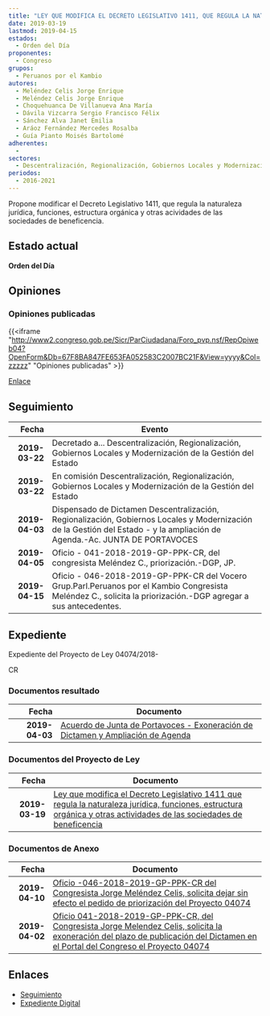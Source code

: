 ```yaml
---
title: "LEY QUE MODIFICA EL DECRETO LEGISLATIVO 1411, QUE REGULA LA NATURALEZA JURÍDICA, FUNCIONES, ESTRUCTURA ORGÁNICA Y OTRAS ACTIVIDADES DE LAS SOCIEDADES DE BENEFICENCIA"
date: 2019-03-19
lastmod: 2019-04-15
estados: 
  - Orden del Día
proponentes: 
  - Congreso
grupos: 
  - Peruanos por el Kambio
autores: 
  - Meléndez Celis Jorge Enrique
  - Meléndez Celis Jorge Enrique
  - Choquehuanca De Villanueva Ana María
  - Dávila Vizcarra Sergio Francisco Félix
  - Sánchez Alva Janet Emilia
  - Aráoz Fernández Mercedes Rosalba
  - Guía Pianto Moisés Bartolomé
adherentes: 
  - 
sectores: 
  - Descentralización, Regionalización, Gobiernos Locales y Modernización de la Gestión del Estado
periodos: 
  - 2016-2021
---
```


Propone modificar el Decreto Legislativo 1411, que regula la naturaleza jurídica, funciones, estructura orgánica y otras acividades de las sociedades de beneficencia.


## Estado actual

**Orden del Día**

## Opiniones

### Opiniones publicadas

{{<iframe "http://www2.congreso.gob.pe/Sicr/ParCiudadana/Foro_pvp.nsf/RepOpiweb04?OpenForm&Db=67F8BA847FE653FA052583C2007BC21F&View=yyyy&Col=zzzzz" "Opiniones publicadas" >}}

[Enlace](http://www2.congreso.gob.pe/Sicr/ParCiudadana/Foro_pvp.nsf/RepOpiweb04?OpenForm&Db=67F8BA847FE653FA052583C2007BC21F&View=yyyy&Col=zzzzz)

## Seguimiento

| Fecha | Evento |
|------:|--------|
| **2019-03-22** | Decretado a... Descentralización, Regionalización, Gobiernos Locales y Modernización de la Gestión del Estado|
| **2019-03-22** | En comisión Descentralización, Regionalización, Gobiernos Locales y Modernización de la Gestión del Estado|
| **2019-04-03** | Dispensado de Dictamen Descentralización, Regionalización, Gobiernos Locales y Modernización de la Gestión del Estado - y la ampliación de Agenda.-Ac. JUNTA DE PORTAVOCES|
| **2019-04-05** | Oficio - 041-2018-2019-GP-PPK-CR, del congresista Meléndez C., priorización.-DGP, JP.|
| **2019-04-15** | Oficio - 046-2018-2019-GP-PPK-CR del Vocero Grup.Parl.Peruanos por el Kambio Congresista Meléndez C., solicita la priorización.-DGP agregar a sus antecedentes.|


## Expediente

Expediente del Proyecto de Ley 04074/2018-

CR


### Documentos resultado

| Fecha | Documento |
|------:|--------|
| **2019-04-03** | [Acuerdo de Junta de Portavoces - Exoneración de Dictamen y Ampliación de Agenda](http://www.leyes.congreso.gob.pe/Documentos/2016_2021/Acuerdos/Junta_Portavoces/AJP_PL04074_20190403.pdf) |

### Documentos del Proyecto de Ley

| Fecha | Documento |
|------:|--------|
| **2019-03-19** | [Ley que modifica el Decreto Legislativo 1411 que regula la naturaleza jurídica, funciones, estructura orgánica y otras actividades de las sociedades de beneficencia](http://www.leyes.congreso.gob.pe/Documentos/2016_2021/Proyectos_de_Ley_y_de_Resoluciones_Legislativas/PL0407420190319.pdf) |

### Documentos de Anexo

| Fecha | Documento |
|------:|--------|
| **2019-04-10** | [Oficio -046-2018-2019-GP-PPK-CR del Congresista Jorge Meléndez Celis, solicita dejar sin efecto el pedido de priorización del Proyecto 04074](http://www.leyes.congreso.gob.pe/Documentos/2016_2021/Oficios/Congresistas/OFICIO-046-2018-2019-GP-PPK-CR.pdf) |
| **2019-04-02** | [Oficio 041-2018-2019-GP-PPK-CR, del Congresista Jorge Melendez Celis, solicita la exoneración del plazo de publicación del Dictamen en el Portal del Congreso el Proyecto 04074](http://www.leyes.congreso.gob.pe/Documentos/2016_2021/Oficios/Grupos_Parlamentarios/OFICIO-041-2018-2019-GP-PPK-CR,.pdf) |

## Enlaces 

- [Seguimiento](http://www2.congreso.gob.pe/Sicr/TraDocEstProc/CLProLey2016.nsf/f7fff46988ca05b1052578e100829cc7/d88076bc13981c0d052583c300544c3a?OpenDocument)
- [Expediente Digital](http://www2.congreso.gob.pe/Sicr/TraDocEstProc/CLProLey2016.nsf/f7fff46988ca05b1052578e100829cc7/d88076bc13981c0d052583c300544c3a?OpenDocument&Click=05257FB7005EB655.eb71d0cf91d8294e05256cdf006b5706/$Body/0.1C6C)

